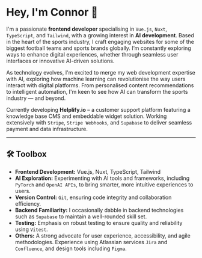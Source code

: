 # Hey, I'm Connor 👋

I'm a passionate **frontend developer** specialising in `Vue.js`, `Nuxt`, `TypeScript`, and `Tailwind`, with a growing interest in **AI development**. Based in the heart of the sports industry, I craft engaging websites for some of the biggest football teams and sports brands globally. I’m constantly exploring ways to enhance digital experiences, whether through seamless user interfaces or innovative AI-driven solutions.

As technology evolves, I'm excited to merge my web development expertise with AI, exploring how machine learning can revolutionise the way users interact with digital platforms. From personalised content recommendations to intelligent automation, I'm keen to see how AI can transform the sports industry — and beyond.

Currently developing **Helplify.io** – a customer support platform featuring a knowledge base CMS and embeddable widget solution. Working extensively with `Stripe`, `Stripe Webhooks`, and `Supabase` to deliver seamless payment and data infrastructure.

---

## 🛠 Toolbox
- **Frontend Development:** Vue.js, Nuxt, TypeScript, Tailwind  
- **AI Exploration:** Experimenting with AI tools and frameworks, including `PyTorch` and `OpenAI APIs`, to bring smarter, more intuitive experiences to users.  
- **Version Control:** `Git`, ensuring code integrity and collaboration efficiency.  
- **Backend Familiarity:** I occasionally dabble in backend technologies such as `Supabase` to maintain a well-rounded skill set.  
- **Testing:** Emphasis on robust testing to ensure quality and reliability using `Vitest`.  
- **Others:** A strong advocate for user experience, accessibility, and agile methodologies. Experience using Atlassian services `Jira` and `Confluence`, and design tools including `Figma`.
